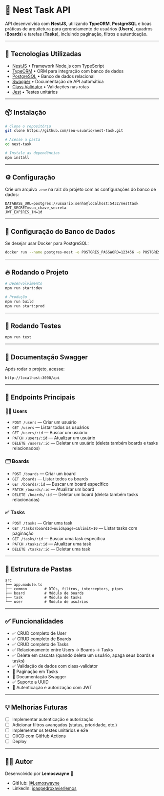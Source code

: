 # 📝 Nest Task API

API desenvolvida com **NestJS**, utilizando **TypeORM**, **PostgreSQL** e boas práticas de arquitetura para gerenciamento de usuários (**Users**), quadros (**Boards**) e tarefas (**Tasks**), incluindo paginação, filtros e autenticação.

---

## 🚀 Tecnologias Utilizadas

- [NestJS](https://nestjs.com/) • Framework Node.js com TypeScript
- [TypeORM](https://typeorm.io/) • ORM para integração com banco de dados
- [PostgreSQL](https://www.postgresql.org/) • Banco de dados relacional
- [Swagger](https://swagger.io/) • Documentação de API automática
- [Class Validator](https://github.com/typestack/class-validator) • Validações nas rotas
- [Jest](https://jestjs.io/) • Testes unitários

---

## 📦 Instalação

```bash
# Clone o repositório
git clone https://github.com/seu-usuario/nest-task.git

# Acesse a pasta
cd nest-task

# Instale as dependências
npm install
```

---

## ⚙️ Configuração

Crie um arquivo `.env` na raiz do projeto com as configurações do banco de dados:

```env
DATABASE_URL=postgres://usuario:senha@localhost:5432/nesttask
JWT_SECRET=sua_chave_secreta
JWT_EXPIRES_IN=1d
```

---

## 🐘 Configuração do Banco de Dados

Se desejar usar Docker para PostgreSQL:

```bash
docker run --name postgres-nest -e POSTGRES_PASSWORD=123456 -e POSTGRES_DB=nesttask -p 5432:5432 -d postgres
```

---

## 🔥 Rodando o Projeto

```bash
# Desenvolvimento
npm run start:dev

# Produção
npm run build
npm run start:prod
```

---

## 🧪 Rodando Testes

```bash
npm run test
```

---

## 🔗 Documentação Swagger

Após rodar o projeto, acesse:

```
http://localhost:3000/api
```

---

## 📜 Endpoints Principais

### 🧑‍💼 Users

- `POST /users` — Criar um usuário
- `GET /users` — Listar todos os usuários
- `GET /users/:id` — Buscar um usuário
- `PATCH /users/:id` — Atualizar um usuário
- `DELETE /users/:id` — Deletar um usuário (deleta também boards e tasks relacionados)

### 🗂️ Boards

- `POST /boards` — Criar um board
- `GET /boards` — Listar todos os boards
- `GET /boards/:id` — Buscar um board específico
- `PATCH /boards/:id` — Atualizar um board
- `DELETE /boards/:id` — Deletar um board (deleta também tasks relacionadas)

### ✅ Tasks

- `POST /tasks` — Criar uma task
- `GET /tasks?boardId=uuid&page=1&limit=10` — Listar tasks com paginação
- `GET /tasks/:id` — Buscar uma task específica
- `PATCH /tasks/:id` — Atualizar uma task
- `DELETE /tasks/:id` — Deletar uma task

---

## 📂 Estrutura de Pastas

```
src
├── app.module.ts
├── common        # DTOs, filtros, interceptors, pipes
├── board         # Módulo de boards
├── task          # Módulo de tasks
└── user          # Módulo de usuários
```

---

## ✅ Funcionalidades

- ✅ CRUD completo de User
- ✅ CRUD completo de Boards
- ✅ CRUD completo de Tasks
- ✅ Relacionamento entre Users → Boards → Tasks
- ✅ Delete em cascata (quando deleta um usuário, apaga seus boards e tasks)
- ✅ Validação de dados com class-validator
- 🚧 Paginação em Tasks
- 🚧 Documentação Swagger
- ✅ Suporte a UUID
- 🚧 Autenticação e autorização com JWT

---

## 💡 Melhorias Futuras

- [ ] Implementar autenticação e autorização
- [ ] Adicionar filtros avançados (status, prioridade, etc.)
- [ ] Implementar os testes unitários e e2e
- [ ] CI/CD com GitHub Actions
- [ ] Deploy

---

## 🧑‍💻 Autor

Desenvolvido por **Lemoswayne** 🚀

- GitHub: [@Lemoswayne](https://github.com/Lemoswayne)
- LinkedIn: [joaopedroxavierlemos](https://linkedin.com/in/joaopedroxavierlemos)
